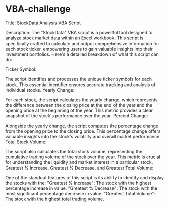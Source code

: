 # VBA-challenge
Title: StockData Analysis VBA Script

Description:
The "StockData" VBA script is a powerful tool designed to analyze stock market data within an Excel workbook. This script is specifically crafted to calculate and output comprehensive information for each stock ticker, empowering users to gain valuable insights into their investment portfolios. Here's a detailed breakdown of what this script can do:

Ticker Symbol:

The script identifies and processes the unique ticker symbols for each stock. This essential identifier ensures accurate tracking and analysis of individual stocks.
Yearly Change:

For each stock, the script calculates the yearly change, which represents the difference between the closing price at the end of the year and the opening price at the beginning of the year. This metric provides a clear snapshot of the stock's performance over the year.
Percent Change:

Alongside the yearly change, the script computes the percentage change from the opening price to the closing price. This percentage change offers valuable insights into the stock's volatility and overall market performance.
Total Stock Volume:

The script also calculates the total stock volume, representing the cumulative trading volume of the stock over the year. This metric is crucial for understanding the liquidity and market interest in a particular stock.
Greatest % Increase, Greatest % Decrease, and Greatest Total Volume:

One of the standout features of this script is its ability to identify and display the stocks with the:
"Greatest % Increase": The stock with the highest percentage increase in value.
"Greatest % Decrease": The stock with the most significant percentage decrease in value.
"Greatest Total Volume": The stock with the highest total trading volume.
